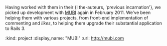 Having worked with them in their {l the-auteurs, 'previous incarnation'}, we picked up development with [MUBI][] again in February 2011. We've been helping them with various projects, from front-end implementation of commenting and _likes_, to helping them upgrade their substantial application to Rails 3.

[MUBI]: http://mubi.com

:kind: project
:display_name: "MUBI"
:url: http://mubi.com